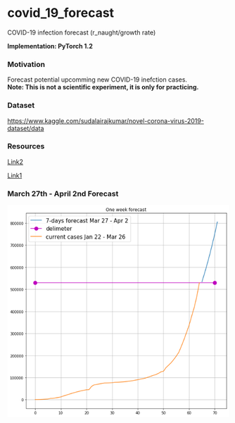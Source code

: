 # covid_19_forecast
COVID-19 infection forecast (r_naught/growth rate)

**Implementation: PyTorch 1.2**

### Motivation
Forecast potential upcomming new COVID-19 inefction cases.  
**Note: This is not a scientific experiment, it is only for practicing.**

### Dataset
https://www.kaggle.com/sudalairajkumar/novel-corona-virus-2019-dataset/data

### Resources

[Link2](https://towardsdatascience.com/machine-learning-finds-just-how-contagious-r-naught-the-coronavirus-is-852abf5f0c88)

[Link1](https://towardsdatascience.com/modeling-exponential-growth-49a2b6f22e1f)

### March 27th - April 2nd Forecast
![7-days-forecast](covid_19one_week_forecast.png "7-days-forecast")

